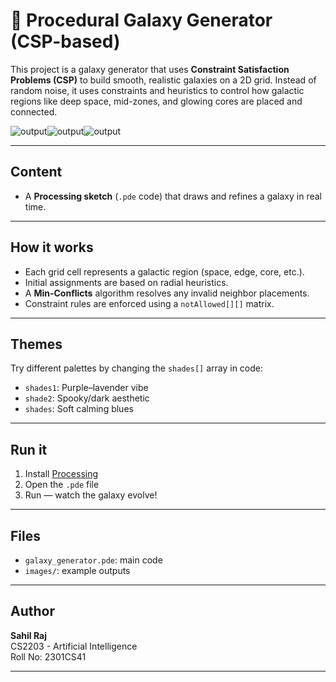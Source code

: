 # 🌌 Procedural Galaxy Generator (CSP-based)

This project is a galaxy generator that uses **Constraint Satisfaction Problems (CSP)** to build smooth, realistic galaxies on a 2D grid. Instead of random noise, it uses constraints and heuristics to control how galactic regions like deep space, mid-zones, and glowing cores are placed and connected.

![output](https://github.com/user-attachments/assets/ad33cc49-ffc7-4ed1-90f7-393195a6b199)![output](https://github.com/user-attachments/assets/25f8a6df-9899-4386-a260-8783e40ca5f2)![output](https://github.com/user-attachments/assets/937f73fa-8caa-421d-97f3-f31c9c8b1e5b)


---

## Content

- A **Processing sketch** (`.pde` code) that draws and refines a galaxy in real time.

---

## How it works

- Each grid cell represents a galactic region (space, edge, core, etc.).
- Initial assignments are based on radial heuristics.
- A **Min-Conflicts** algorithm resolves any invalid neighbor placements.
- Constraint rules are enforced using a `notAllowed[][]` matrix.

---

##  Themes

Try different palettes by changing the `shades[]` array in code:
- `shades1`: Purple–lavender vibe
- `shade2`: Spooky/dark aesthetic
- `shades`: Soft calming blues

---

## Run it

1. Install [Processing](https://processing.org/)
2. Open the `.pde` file
3. Run — watch the galaxy evolve!

---

## Files

- `galaxy_generator.pde`: main code
- `images/`: example outputs

---

## Author

**Sahil Raj**  
CS2203 - Artificial Intelligence  
Roll No: 2301CS41

---


